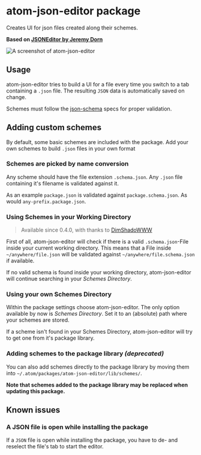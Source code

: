 # atom-json-editor package

Creates UI for json files created along their schemes.

**Based on [JSONEditor by Jeremy Dorn](https://github.com/jdorn/json-editor)**

![A screenshot of atom-json-editor](https://raw.githubusercontent.com/LukasHechenberger/atom-json-editor/master/screenshot.png)

## Usage

atom-json-editor tries to build a UI for a file every time you switch to a tab containing a `.json` file. The resulting `JSON` data is automatically saved on change.

Schemes must follow the [json-schema](https://json-schema.org) specs for proper validation.

## Adding custom schemes

By default, some basic schemes are included with the package. Add your own schemes to build `.json` files in your own format

### Schemes are picked by name conversion

Any scheme should have the file extension `.schema.json`. Any `.json` file containing it's filename is validated against it.

As an example `package.json` is validated against `package.schema.json`. As would `any-prefix.package.json`.

### Using Schemes in your Working Directory
> Available since 0.4.0, with thanks to [DimShadoWWW](https://github.com/DimShadoWWW)

First of all, atom-json-editor will check if there is a valid `.schema.json`-File inside your current working directory. This means that a File inside `~/anywhere/file.json` will be validated against `~/anywhere/file.schema.json` if available.

If no valid schema is found inside your working directory, atom-json-editor will continue searching in your *Schemes Directory*.

### Using your own Schemes Directory

Within the package settings choose atom-json-editor. The only option available by now is *Schemes Directory*. Set it to an (absolute) path where your schemes are stored.

If a scheme isn't found in your Schemes Directory, atom-json-editor will try to get one from it's package library.

### Adding schemes to the package library *(deprecated)*

You can also add schemes directly to the package library by moving them into `~/.atom/packages/atom-json-editor/lib/schemes/`.

**Note that schemes added to the package library may be replaced when updating this package.**

## Known issues

### A JSON file is open while installing the package

If a `JSON` file is open while installing the package, you have to de- and reselect the file's tab to start the editor.
